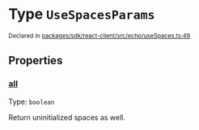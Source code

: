 # Type `UseSpacesParams`
<sub>Declared in [packages/sdk/react-client/src/echo/useSpaces.ts:49](https://github.com/dxos/dxos/blob/d7adf231c/packages/sdk/react-client/src/echo/useSpaces.ts#L49)</sub>




## Properties
### [all](https://github.com/dxos/dxos/blob/d7adf231c/packages/sdk/react-client/src/echo/useSpaces.ts#L53)
Type: <code>boolean</code>

Return uninitialized spaces as well.



